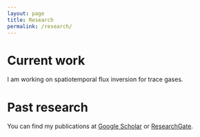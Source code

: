 ```yaml
---
layout: page
title: Research
permalink: /research/
---
```


# Current work

I am working on spatiotemporal flux inversion for trace gases.

# Past research

You can find my publications at [Google Scholar](https://scholar.google.com.au/citations?user=8BgPTaQAAAAJ&hl=en) or [ResearchGate](https://www.researchgate.net/profile/Michael_Bertolacci).
